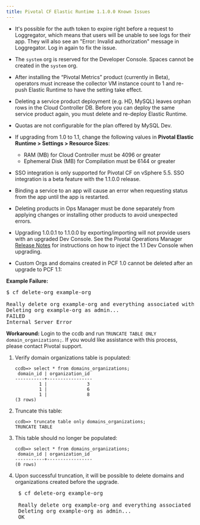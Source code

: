```yaml
---
title: Pivotal CF Elastic Runtime 1.1.0.0 Known Issues
---
```


* It's possible for the auth token to expire right before a request to Loggregator, which means that users will be unable to see logs for their app. They will also see an "Error: Invalid authorization" message in Loggregator. Log in again to fix the issue.

* The `system` org is reserved for the Developer Console. Spaces cannot be created in the `system` org.

* After installing the “Pivotal Metrics” product (currently in Beta), operators must increase the collector VM instance count to 1 and re-push Elastic Runtime to have the setting take effect.

* Deleting a service product deployment (e.g. HD, MySQL) leaves orphan rows in the Cloud Controller DB. Before you can deploy the same service product again, you must delete and re-deploy Elastic Runtime.

* Quotas are not configurable for the plan offered by MySQL Dev.

* If upgrading from 1.0 to 1.1, change the following values in **Pivotal Elastic Runtime > Settings > Resource Sizes**:
	* RAM (MB) for Cloud Controller must be 4096 or greater
	* Ephemeral Disk (MB) for Compilation must be 6144 or greater

* SSO integration is only supported for Pivotal CF on vSphere 5.5. SSO integration is a beta feature with the 1.1.0.0 release.

* Binding a service to an app will cause an error when requesting status from the app until the app is restarted.

* Deleting products in Ops Manager must be done separately from applying changes or installing other products to avoid unexpected errors.

* Upgrading 1.0.0.1 to 1.1.0.0 by exporting/importing will not provide users with an upgraded Dev Console. See the Pivotal Operations Manager [Release Notes](./opsmanager_rn.html) for instructions on how to inject the 1.1 Dev Console when upgrading.

* Custom Orgs and domains created in PCF 1.0 cannot be deleted after an upgrade to PCF 1.1:

__Example Failure:__

<pre class='terminal'>
$ cf delete-org example-org

Really delete org example-org and everything associated with it?> yes
Deleting org example-org as admin...
FAILED
Internal Server Error
</pre>

__Workaround:__
Login to the ccdb and run `TRUNCATE TABLE ONLY domain_organizations;`. If you would like assistance with this process, please contact Pivotal support.

1. Verify domain organizations table is populated:

    ```
    ccdb=> select * from domains_organizations;
     domain_id | organization_id
    -----------+-----------------
             1 |               3
             1 |               6
             1 |               8
    (3 rows)
    ```

1. Truncate this table:

    ```
    ccdb=> truncate table only domains_organizations;
    TRUNCATE TABLE
    ```

1. This table should no longer be populated:

    ```
    ccdb=> select * from domains_organizations;
     domain_id | organization_id
    -----------+-----------------
    (0 rows)
    ```

1. Upon successful truncation, it will be possible to delete domains and organizations created before the upgrade.

    <pre class='terminal'>
    $ cf delete-org example-org

    Really delete org example-org and everything associated with it?> y
    Deleting org example-org as admin...
    OK
    </pre>